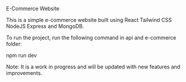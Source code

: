 E-Commerce Website

This is a simple e-commerce website built using React Tailwind CSS NodeJS Express and MongoDB. 

To run the project, run the following command in api and e-commerce folder:

npm run dev

Note: It is a work in progress and will be updated with new features and improvements.